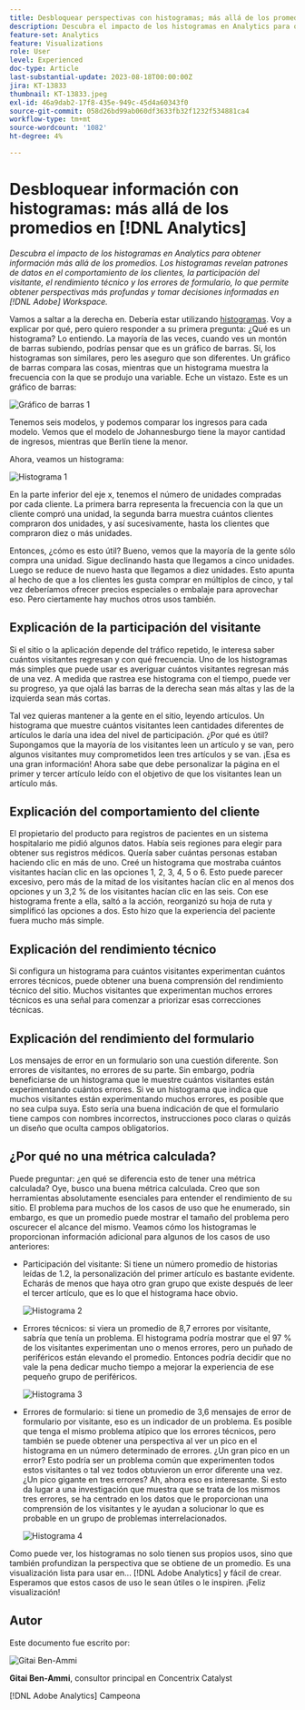 ```yaml
---
title: Desbloquear perspectivas con histogramas; más allá de los promedios en [!DNL Analytics]
description: Descubra el impacto de los histogramas en Analytics para obtener información más allá de los promedios.
feature-set: Analytics
feature: Visualizations
role: User
level: Experienced
doc-type: Article
last-substantial-update: 2023-08-18T00:00:00Z
jira: KT-13833
thumbnail: KT-13833.jpeg
exl-id: 46a9dab2-17f8-435e-949c-45d4a60343f0
source-git-commit: 058d26bd99ab060df3633fb32f1232f534881ca4
workflow-type: tm+mt
source-wordcount: '1082'
ht-degree: 4%

---
```


# Desbloquear información con histogramas: más allá de los promedios en [!DNL Analytics]

_Descubra el impacto de los histogramas en Analytics para obtener información más allá de los promedios. Los histogramas revelan patrones de datos en el comportamiento de los clientes, la participación del visitante, el rendimiento técnico y los errores de formulario, lo que permite obtener perspectivas más profundas y tomar decisiones informadas en [!DNL Adobe] Workspace._

Vamos a saltar a la derecha en. Debería estar utilizando [histogramas](https://experienceleague.adobe.com/docs/analytics/analyze/analysis-workspace/visualizations/histogram.html?lang=es). Voy a explicar por qué, pero quiero responder a su primera pregunta: ¿Qué es un histograma? Lo entiendo. La mayoría de las veces, cuando ves un montón de barras subiendo, podrías pensar que es un gráfico de barras. Sí, los histogramas son similares, pero les aseguro que son diferentes. Un gráfico de barras compara las cosas, mientras que un histograma muestra la frecuencia con la que se produjo una variable. Eche un vistazo. Este es un gráfico de barras:

![Gráfico de barras 1](assets/bar-chart-1.png)

Tenemos seis modelos, y podemos comparar los ingresos para cada modelo. Vemos que el modelo de Johannesburgo tiene la mayor cantidad de ingresos, mientras que Berlín tiene la menor.

Ahora, veamos un histograma:

![Histograma 1](assets/histogram-1.png)

En la parte inferior del eje x, tenemos el número de unidades compradas por cada cliente. La primera barra representa la frecuencia con la que un cliente compró una unidad, la segunda barra muestra cuántos clientes compraron dos unidades, y así sucesivamente, hasta los clientes que compraron diez o más unidades.

Entonces, ¿cómo es esto útil? Bueno, vemos que la mayoría de la gente sólo compra una unidad. Sigue declinando hasta que llegamos a cinco unidades. Luego se reduce de nuevo hasta que llegamos a diez unidades. Esto apunta al hecho de que a los clientes les gusta comprar en múltiplos de cinco, y tal vez deberíamos ofrecer precios especiales o embalaje para aprovechar eso. Pero ciertamente hay muchos otros usos también.

## Explicación de la participación del visitante

Si el sitio o la aplicación depende del tráfico repetido, le interesa saber cuántos visitantes regresan y con qué frecuencia. Uno de los histogramas más simples que puede usar es averiguar cuántos visitantes regresan más de una vez. A medida que rastrea ese histograma con el tiempo, puede ver su progreso, ya que ojalá las barras de la derecha sean más altas y las de la izquierda sean más cortas.

Tal vez quieras mantener a la gente en el sitio, leyendo artículos. Un histograma que muestre cuántos visitantes leen cantidades diferentes de artículos le daría una idea del nivel de participación. ¿Por qué es útil? Supongamos que la mayoría de los visitantes leen un artículo y se van, pero algunos visitantes muy comprometidos leen tres artículos y se van. ¡Esa es una gran información! Ahora sabe que debe personalizar la página en el primer y tercer artículo leído con el objetivo de que los visitantes lean un artículo más.

## Explicación del comportamiento del cliente

El propietario del producto para registros de pacientes en un sistema hospitalario me pidió algunos datos. Había seis regiones para elegir para obtener sus registros médicos. Quería saber cuántas personas estaban haciendo clic en más de uno. Creé un histograma que mostraba cuántos visitantes hacían clic en las opciones 1, 2, 3, 4, 5 o 6. Esto puede parecer excesivo, pero más de la mitad de los visitantes hacían clic en al menos dos opciones y un 3,2 % de los visitantes hacían clic en las seis. Con ese histograma frente a ella, saltó a la acción, reorganizó su hoja de ruta y simplificó las opciones a dos. Esto hizo que la experiencia del paciente fuera mucho más simple.

## Explicación del rendimiento técnico

Si configura un histograma para cuántos visitantes experimentan cuántos errores técnicos, puede obtener una buena comprensión del rendimiento técnico del sitio. Muchos visitantes que experimentan muchos errores técnicos es una señal para comenzar a priorizar esas correcciones técnicas.

## Explicación del rendimiento del formulario

Los mensajes de error en un formulario son una cuestión diferente. Son errores de visitantes, no errores de su parte. Sin embargo, podría beneficiarse de un histograma que le muestre cuántos visitantes están experimentando cuántos errores. Si ve un histograma que indica que muchos visitantes están experimentando muchos errores, es posible que no sea culpa suya. Esto sería una buena indicación de que el formulario tiene campos con nombres incorrectos, instrucciones poco claras o quizás un diseño que oculta campos obligatorios.

## ¿Por qué no una métrica calculada?

Puede preguntar: ¿en qué se diferencia esto de tener una métrica calculada? Oye, busco una buena métrica calculada. Creo que son herramientas absolutamente esenciales para entender el rendimiento de su sitio. El problema para muchos de los casos de uso que he enumerado, sin embargo, es que un promedio puede mostrar el tamaño del problema pero oscurecer el alcance del mismo. Veamos cómo los histogramas le proporcionan información adicional para algunos de los casos de uso anteriores:

- Participación del visitante: Si tiene un número promedio de historias leídas de 1.2, la personalización del primer artículo es bastante evidente. Echarás de menos que haya otro gran grupo que existe después de leer el tercer artículo, que es lo que el histograma hace obvio.

  ![Histograma 2](assets/histogram-2.png)

- Errores técnicos: si viera un promedio de 8,7 errores por visitante, sabría que tenía un problema. El histograma podría mostrar que el 97 % de los visitantes experimentan uno o menos errores, pero un puñado de periféricos están elevando el promedio. Entonces podría decidir que no vale la pena dedicar mucho tiempo a mejorar la experiencia de ese pequeño grupo de periféricos.

  ![Histograma 3](assets/histogram-3.png)

- Errores de formulario: si tiene un promedio de 3,6 mensajes de error de formulario por visitante, eso es un indicador de un problema. Es posible que tenga el mismo problema atípico que los errores técnicos, pero también se puede obtener una perspectiva al ver un pico en el histograma en un número determinado de errores. ¿Un gran pico en un error? Esto podría ser un problema común que experimenten todos estos visitantes o tal vez todos obtuvieron un error diferente una vez. ¿Un pico gigante en tres errores? Ah, ahora eso es interesante. Si esto da lugar a una investigación que muestra que se trata de los mismos tres errores, se ha centrado en los datos que le proporcionan una comprensión de los visitantes y le ayudan a solucionar lo que es probable en un grupo de problemas interrelacionados.

  ![Histograma 4](assets/histogram-4.png)

Como puede ver, los histogramas no solo tienen sus propios usos, sino que también profundizan la perspectiva que se obtiene de un promedio. Es una visualización lista para usar en... [!DNL Adobe Analytics] y fácil de crear. Esperamos que estos casos de uso le sean útiles o le inspiren. ¡Feliz visualización!

## Autor

Este documento fue escrito por:

![Gitai Ben-Ammi](assets/gitai-headshot.png)

**Gitai Ben-Ammi**, consultor principal en Concentrix Catalyst

[!DNL Adobe Analytics] Campeona
